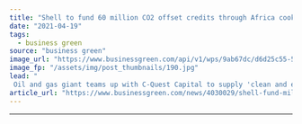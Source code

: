 ```yaml
---
title: "Shell to fund 60 million CO2 offset credits through Africa cookstoves rollout"
date: "2021-04-19"
tags: 
  - business green
source: "business green"
image_url: "https://www.businessgreen.com/api/v1/wps/9ab67dc/d6d25c55-527e-4292-9597-b0e2d159cdc4/3/royal-dutch-shell-185x114.jpg"
image_fp: "/assets/img/post_thumbnails/190.jpg"
lead: "
 Oil and gas giant teams up with C-Quest Capital to supply 'clean and efficient' cookstoves for 1.5 rural households, generating credits for the voluntary carbon market ..."
article_url: "https://www.businessgreen.com/news/4030029/shell-fund-million-co2-offset-credits-africa-cookstoves-rollout"
---
```


---
